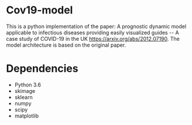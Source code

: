 # Cov19-model
This is a python implementation of the paper: A prognostic dynamic model applicable to infectious diseases providing easily visualized guides -- A case study of COVID-19 in the UK https://arxiv.org/abs/2012.07190. The model architecture is based on the original paper.
# Dependencies
* Python 3.6
* skimage
* sklearn
* numpy
* scipy
* matplotlib
